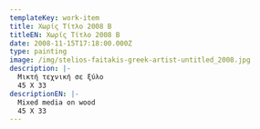 ```yaml
---
templateKey: work-item
title: Χωρίς Τίτλο 2008 B
titleEN: Χωρίς Τίτλο 2008 B
date: 2008-11-15T17:18:00.000Z
type: painting
image: /img/stelios-faitakis-greek-artist-untitled_2008.jpg
description: |-
  Μικτή τεχνική σε ξύλο
  45 X 33
descriptionEN: |-
  Mixed media on wood 
  45 X 33
---
```

